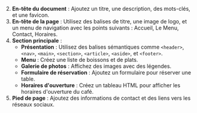 <!-- ### Exercice : Créer une page web pour le "Café des Amis"

**Objectif** : Créer une page web pour un café fictif en utilisant différentes balises HTML, y compris des balises sémantiques.

### Instructions :

1. **Structure de base** : Créez la structure de base du document HTML. -->
2. **En-tête du document** : Ajoutez un titre, une description, des mots-clés, et une favicon.
3. **En-tête de la page** : Utilisez des balises de titre, une image de logo, et un menu de navigation avec les points suivants : Accueil, Le Menu, Contact, Horaires.
4. **Section principale** :
   - **Présentation** : Utilisez des balises sémantiques comme `<header>`, `<nav>`, `<main>`, `<section>`, `<article>`, `<aside>`, et `<footer>`.
   - **Menu** : Créez une liste de boissons et de plats.
   - **Galerie de photos** : Affichez des images avec des légendes.
   - **Formulaire de réservation** : Ajoutez un formulaire pour réserver une table.
   - **Horaires d'ouverture** : Créez un tableau HTML pour afficher les horaires d'ouverture du café.
5. **Pied de page** : Ajoutez des informations de contact et des liens vers les réseaux sociaux.
